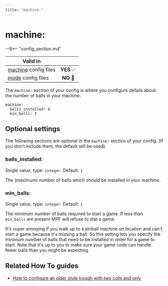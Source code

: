 ```yaml
---
title: "machine:"
---
```


# machine:


--8<-- "config_section.md"

| Valid in | |
|-----|:----:|
|[machine](instructions/machine_config.md) config files |**YES** :white_check_mark:|
|[mode](instructions/mode_config.md) config files|**NO** :no_entry_sign:|

The `machine:` section of your config is where you configure defails
about the number of balls in your machine.

``` mpf-config
machine:
  balls_installed: 6
  min_balls: 3
```

## Optional settings

The following sections are optional in the `machine:` section of your
config. (If you don't include them, the default will be used).

### balls_installed:

Single value, type: `integer`. Default: `1`

The (maximum) number of balls which should be installed in your machine.

### min_balls:

Single value, type: `integer`. Default: `1`

The minimum number of balls required to start a game. If less than
`min_balls` are present MPF will refuse to stat a game.

It's super annoying if you walk up to a pinball machine on location and
can't start a game because it's missing a ball. So this setting lets
you specify the minimum number of balls that need to be installed in
order for a game to start. Note that it's up to you to make sure your
game code can handle fewer balls than you might be expecting.

## Related How To guides

* [How to configure an older style trough with two coils and only](../mechs/troughs/two_coil_one_switch.md)
